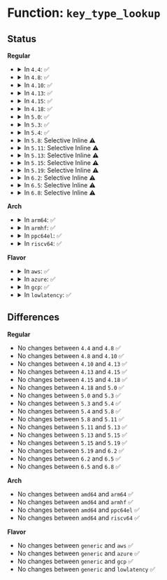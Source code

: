 # Function: <code>key_type_lookup</code>

## Status
<b>Regular</b>
<ul>
<li>
<details>
<summary>In <code>4.4</code>: ✅</summary>

```c
struct key_type *key_type_lookup(const char *type);
```

**Collision:** Unique Global

**Inline:** No

**Transformation:** False

**Instances:**

```
In security/keys/key.c (ffffffff81330330)
Location: security/keys/key.c:659
Inline: False
Direct callers:
  - security/keys/key.c:key_create_or_update
  - security/keys/keyctl.c:SyS_request_key
  - security/keys/keyctl.c:keyctl_keyring_search
```
**Symbols:**

```
ffffffff81330330-ffffffff813303a2: key_type_lookup (STB_GLOBAL)
```
</details>
</li>
<li>
<details>
<summary>In <code>4.8</code>: ✅</summary>

```c
struct key_type *key_type_lookup(const char *type);
```

**Collision:** Unique Global

**Inline:** No

**Transformation:** False

**Instances:**

```
In security/keys/key.c (ffffffff81365080)
Location: security/keys/key.c:678
Inline: False
Direct callers:
  - security/keys/key.c:key_create_or_update
  - security/keys/keyctl.c:keyctl_keyring_search
  - security/keys/keyctl.c:SyS_request_key
```
**Symbols:**

```
ffffffff81365080-ffffffff813650f2: key_type_lookup (STB_GLOBAL)
```
</details>
</li>
<li>
<details>
<summary>In <code>4.10</code>: ✅</summary>

```c
struct key_type *key_type_lookup(const char *type);
```

**Collision:** Unique Global

**Inline:** No

**Transformation:** False

**Instances:**

```
In security/keys/key.c (ffffffff8137b8a0)
Location: security/keys/key.c:678
Inline: False
Direct callers:
  - security/keys/key.c:key_create_or_update
  - security/keys/keyctl.c:keyctl_keyring_search
  - security/keys/keyctl.c:SyS_request_key
```
**Symbols:**

```
ffffffff8137b8a0-ffffffff8137b912: key_type_lookup (STB_GLOBAL)
```
</details>
</li>
<li>
<details>
<summary>In <code>4.13</code>: ✅</summary>

```c
struct key_type *key_type_lookup(const char *type);
```

**Collision:** Unique Global

**Inline:** No

**Transformation:** False

**Instances:**

```
In security/keys/key.c (ffffffff8138f440)
Location: security/keys/key.c:680
Inline: False
Direct callers:
  - security/keys/key.c:key_create_or_update
  - security/keys/keyring.c:keyring_restrict
  - security/keys/keyctl.c:keyctl_keyring_search
  - security/keys/keyctl.c:SyS_request_key
```
**Symbols:**

```
ffffffff8138f440-ffffffff8138f4b2: key_type_lookup (STB_GLOBAL)
```
</details>
</li>
<li>
<details>
<summary>In <code>4.15</code>: ✅</summary>

```c
struct key_type *key_type_lookup(const char *type);
```

**Collision:** Unique Global

**Inline:** No

**Transformation:** False

**Instances:**

```
In security/keys/key.c (ffffffff813b4970)
Location: security/keys/key.c:689
Inline: False
Direct callers:
  - security/keys/key.c:key_create_or_update
  - security/keys/keyring.c:keyring_restrict
  - security/keys/keyctl.c:keyctl_keyring_search
  - security/keys/keyctl.c:SyS_request_key
```
**Symbols:**

```
ffffffff813b4970-ffffffff813b49e2: key_type_lookup (STB_GLOBAL)
```
</details>
</li>
<li>
<details>
<summary>In <code>4.18</code>: ✅</summary>

```c
struct key_type *key_type_lookup(const char *type);
```

**Collision:** Unique Global

**Inline:** No

**Transformation:** False

**Instances:**

```
In security/keys/key.c (ffffffff813e5150)
Location: security/keys/key.c:689
Inline: False
Direct callers:
  - security/keys/key.c:key_create_or_update
  - security/keys/keyring.c:keyring_restrict
  - security/keys/keyctl.c:keyctl_keyring_search
  - security/keys/keyctl.c:__ia32_sys_request_key
  - security/keys/keyctl.c:__x64_sys_request_key
```
**Symbols:**

```
ffffffff813e5150-ffffffff813e51c2: key_type_lookup (STB_GLOBAL)
```
</details>
</li>
<li>
<details>
<summary>In <code>5.0</code>: ✅</summary>

```c
struct key_type *key_type_lookup(const char *type);
```

**Collision:** Unique Global

**Inline:** No

**Transformation:** False

**Instances:**

```
In security/keys/key.c (ffffffff813ff920)
Location: security/keys/key.c:690
Inline: False
Direct callers:
  - security/keys/key.c:key_create_or_update
  - security/keys/keyring.c:keyring_restrict
  - security/keys/keyctl.c:keyctl_keyring_search
  - security/keys/keyctl.c:__ia32_sys_request_key
  - security/keys/keyctl.c:__x64_sys_request_key
```
**Symbols:**

```
ffffffff813ff920-ffffffff813ff99b: key_type_lookup (STB_GLOBAL)
```
</details>
</li>
<li>
<details>
<summary>In <code>5.3</code>: ✅</summary>

```c
struct key_type *key_type_lookup(const char *type);
```

**Collision:** Unique Global

**Inline:** No

**Transformation:** False

**Instances:**

```
In security/keys/key.c (ffffffff8142c030)
Location: security/keys/key.c:697
Inline: False
Direct callers:
  - security/keys/key.c:key_create_or_update
  - security/keys/keyring.c:keyring_restrict
  - security/keys/keyctl.c:keyctl_keyring_search
  - security/keys/keyctl.c:__ia32_sys_request_key
  - security/keys/keyctl.c:__x64_sys_request_key
```
**Symbols:**

```
ffffffff8142c030-ffffffff8142c0ad: key_type_lookup (STB_GLOBAL)
```
</details>
</li>
<li>
<details>
<summary>In <code>5.4</code>: ✅</summary>

```c
struct key_type *key_type_lookup(const char *type);
```

**Collision:** Unique Global

**Inline:** No

**Transformation:** False

**Instances:**

```
In security/keys/key.c (ffffffff81445d80)
Location: security/keys/key.c:697
Inline: False
Direct callers:
  - security/keys/key.c:key_create_or_update
  - security/keys/keyring.c:keyring_restrict
  - security/keys/keyctl.c:keyctl_keyring_search
  - security/keys/keyctl.c:__ia32_sys_request_key
  - security/keys/keyctl.c:__x64_sys_request_key
```
**Symbols:**

```
ffffffff81445d80-ffffffff81445dfd: key_type_lookup (STB_GLOBAL)
```
</details>
</li>
<li>
<details>
<summary>In <code>5.8</code>: Selective Inline ⚠️</summary>

```c
struct key_type *key_type_lookup(const char *type);
```

**Collision:** Unique Global

**Inline:** Selective

**Transformation:** False

**Instances:**

```
In security/keys/key.c (ffffffff81497128)
Location: security/keys/key.c:700
Inline: True
Inline callers:
  - security/keys/key.c:key_create_or_update
Direct callers:
  - security/keys/keyring.c:keyring_restrict
  - security/keys/keyctl.c:keyctl_keyring_search
  - security/keys/keyctl.c:__do_sys_request_key
```
**Symbols:**

```
ffffffff814976b0-ffffffff8149772d: key_type_lookup (STB_GLOBAL)
```
</details>
</li>
<li>
<details>
<summary>In <code>5.11</code>: Selective Inline ⚠️</summary>

```c
struct key_type *key_type_lookup(const char *type);
```

**Collision:** Unique Global

**Inline:** Selective

**Transformation:** False

**Instances:**

```
In security/keys/key.c (ffffffff814b4bb2)
Location: security/keys/key.c:703
Inline: True
Inline callers:
  - security/keys/key.c:key_create_or_update
Direct callers:
  - security/keys/keyring.c:keyring_restrict
  - security/keys/keyctl.c:keyctl_keyring_search
  - security/keys/keyctl.c:__do_sys_request_key
```
**Symbols:**

```
ffffffff814b5160-ffffffff814b51dd: key_type_lookup (STB_GLOBAL)
```
</details>
</li>
<li>
<details>
<summary>In <code>5.13</code>: Selective Inline ⚠️</summary>

```c
struct key_type *key_type_lookup(const char *type);
```

**Collision:** Unique Global

**Inline:** Selective

**Transformation:** False

**Instances:**

```
In security/keys/key.c (ffffffff814baa02)
Location: security/keys/key.c:703
Inline: True
Inline callers:
  - security/keys/key.c:key_create_or_update
Direct callers:
  - security/keys/keyring.c:keyring_restrict
  - security/keys/keyctl.c:keyctl_keyring_search
  - security/keys/keyctl.c:__do_sys_request_key
```
**Symbols:**

```
ffffffff814bb010-ffffffff814bb08d: key_type_lookup (STB_GLOBAL)
```
</details>
</li>
<li>
<details>
<summary>In <code>5.15</code>: Selective Inline ⚠️</summary>

```c
struct key_type *key_type_lookup(const char *type);
```

**Collision:** Unique Global

**Inline:** Selective

**Transformation:** False

**Instances:**

```
In security/keys/key.c (ffffffff81513232)
Location: security/keys/key.c:703
Inline: True
Inline callers:
  - security/keys/key.c:key_create_or_update
Direct callers:
  - security/keys/keyring.c:keyring_restrict
  - security/keys/keyctl.c:keyctl_keyring_search
  - security/keys/keyctl.c:__do_sys_request_key
```
**Symbols:**

```
ffffffff81513840-ffffffff815138bd: key_type_lookup (STB_GLOBAL)
```
</details>
</li>
<li>
<details>
<summary>In <code>5.19</code>: Selective Inline ⚠️</summary>

```c
struct key_type *key_type_lookup(const char *type);
```

**Collision:** Unique Global

**Inline:** Selective

**Transformation:** False

**Instances:**

```
In security/keys/key.c (ffffffff815a5675)
Location: security/keys/key.c:703
Inline: True
Inline callers:
  - security/keys/key.c:key_create_or_update
Direct callers:
  - security/keys/keyring.c:keyring_restrict
  - security/keys/keyctl.c:keyctl_keyring_search
  - security/keys/keyctl.c:__do_sys_request_key
```
**Symbols:**

```
ffffffff815a5cd0-ffffffff815a5d5b: key_type_lookup (STB_GLOBAL)
```
</details>
</li>
<li>
<details>
<summary>In <code>6.2</code>: Selective Inline ⚠️</summary>

```c
struct key_type *key_type_lookup(const char *type);
```

**Collision:** Unique Global

**Inline:** Selective

**Transformation:** False

**Instances:**

```
In security/keys/key.c (ffffffff8164f475)
Location: security/keys/key.c:703
Inline: True
Inline callers:
  - security/keys/key.c:key_create_or_update
Direct callers:
  - security/keys/keyring.c:keyring_restrict
  - security/keys/keyctl.c:keyctl_keyring_search
  - security/keys/keyctl.c:__do_sys_request_key
```
**Symbols:**

```
ffffffff8164fb00-ffffffff8164fb8b: key_type_lookup (STB_GLOBAL)
```
</details>
</li>
<li>
<details>
<summary>In <code>6.5</code>: Selective Inline ⚠️</summary>

```c
struct key_type *key_type_lookup(const char *type);
```

**Collision:** Unique Global

**Inline:** Selective

**Transformation:** False

**Instances:**

```
In security/keys/key.c (ffffffff81687cde)
Location: security/keys/key.c:703
Inline: True
Inline callers:
  - security/keys/key.c:__key_create_or_update
Direct callers:
  - security/keys/keyring.c:keyring_restrict
  - security/keys/keyctl.c:keyctl_keyring_search
  - security/keys/keyctl.c:__do_sys_request_key
```
**Symbols:**

```
ffffffff816883e0-ffffffff8168846b: key_type_lookup (STB_GLOBAL)
```
</details>
</li>
<li>
<details>
<summary>In <code>6.8</code>: Selective Inline ⚠️</summary>

```c
struct key_type *key_type_lookup(const char *type);
```

**Collision:** Unique Global

**Inline:** Selective

**Transformation:** False

**Instances:**

```
In security/keys/key.c (ffffffff816c41fe)
Location: security/keys/key.c:701
Inline: True
Inline callers:
  - security/keys/key.c:__key_create_or_update
Direct callers:
  - security/keys/keyring.c:keyring_restrict
  - security/keys/keyctl.c:keyctl_keyring_search
  - security/keys/keyctl.c:__do_sys_request_key
```
**Symbols:**

```
ffffffff816c4860-ffffffff816c48eb: key_type_lookup (STB_GLOBAL)
```
</details>
</li>
</ul>
<b>Arch</b>
<ul>
<li>
<details>
<summary>In <code>arm64</code>: ✅</summary>

```c
struct key_type *key_type_lookup(const char *type);
```

**Collision:** Unique Global

**Inline:** No

**Transformation:** False

**Instances:**

```
In security/keys/key.c (ffff80001052efd8)
Location: security/keys/key.c:697
Inline: False
Direct callers:
  - security/keys/key.c:key_create_or_update
  - security/keys/keyring.c:keyring_restrict
  - security/keys/keyctl.c:keyctl_keyring_search
  - security/keys/keyctl.c:__arm64_sys_request_key
```
**Symbols:**

```
ffff80001052efd8-ffff80001052f070: key_type_lookup (STB_GLOBAL)
```
</details>
</li>
<li>
<details>
<summary>In <code>armhf</code>: ✅</summary>

```c
struct key_type *key_type_lookup(const char *type);
```

**Collision:** Unique Global

**Inline:** No

**Transformation:** False

**Instances:**

```
In security/keys/key.c (c06e72d0)
Location: security/keys/key.c:697
Inline: False
Direct callers:
  - security/keys/key.c:key_create_or_update
  - security/keys/keyring.c:keyring_restrict
  - security/keys/keyctl.c:keyctl_keyring_search
  - security/keys/keyctl.c:__se_sys_request_key
```
**Symbols:**

```
c06e72d0-c06e7350: key_type_lookup (STB_GLOBAL)
```
</details>
</li>
<li>
<details>
<summary>In <code>ppc64el</code>: ✅</summary>

```c
struct key_type *key_type_lookup(const char *type);
```

**Collision:** Unique Global

**Inline:** No

**Transformation:** False

**Instances:**

```
In security/keys/key.c (c00000000067b9c0)
Location: security/keys/key.c:697
Inline: False
Direct callers:
  - security/keys/key.c:key_create_or_update
  - security/keys/keyring.c:keyring_restrict
  - security/keys/keyctl.c:keyctl_keyring_search
  - security/keys/keyctl.c:__se_sys_request_key
```
**Symbols:**

```
c00000000067b9c0-c00000000067bc70: key_type_lookup (STB_GLOBAL)
```
</details>
</li>
<li>
<details>
<summary>In <code>riscv64</code>: ✅</summary>

```c
struct key_type *key_type_lookup(const char *type);
```

**Collision:** Unique Global

**Inline:** No

**Transformation:** False

**Instances:**

```
In security/keys/key.c (ffffffe00039084c)
Location: security/keys/key.c:697
Inline: False
Direct callers:
  - security/keys/key.c:key_create_or_update
  - security/keys/keyring.c:keyring_restrict
  - security/keys/keyctl.c:keyctl_keyring_search
  - security/keys/keyctl.c:__se_sys_request_key
```
**Symbols:**

```
ffffffe00039084c-ffffffe0003908d8: key_type_lookup (STB_GLOBAL)
```
</details>
</li>
</ul>
<b>Flavor</b>
<ul>
<li>
<details>
<summary>In <code>aws</code>: ✅</summary>

```c
struct key_type *key_type_lookup(const char *type);
```

**Collision:** Unique Global

**Inline:** No

**Transformation:** False

**Instances:**

```
In security/keys/key.c (ffffffff8143e360)
Location: security/keys/key.c:697
Inline: False
Direct callers:
  - security/keys/key.c:key_create_or_update
  - security/keys/keyring.c:keyring_restrict
  - security/keys/keyctl.c:keyctl_keyring_search
  - security/keys/keyctl.c:__ia32_sys_request_key
  - security/keys/keyctl.c:__x64_sys_request_key
```
**Symbols:**

```
ffffffff8143e360-ffffffff8143e3dd: key_type_lookup (STB_GLOBAL)
```
</details>
</li>
<li>
<details>
<summary>In <code>azure</code>: ✅</summary>

```c
struct key_type *key_type_lookup(const char *type);
```

**Collision:** Unique Global

**Inline:** No

**Transformation:** False

**Instances:**

```
In security/keys/key.c (ffffffff8142edd0)
Location: security/keys/key.c:697
Inline: False
Direct callers:
  - security/keys/key.c:key_create_or_update
  - security/keys/keyring.c:keyring_restrict
  - security/keys/keyctl.c:keyctl_keyring_search
  - security/keys/keyctl.c:__ia32_sys_request_key
  - security/keys/keyctl.c:__x64_sys_request_key
```
**Symbols:**

```
ffffffff8142edd0-ffffffff8142ee4d: key_type_lookup (STB_GLOBAL)
```
</details>
</li>
<li>
<details>
<summary>In <code>gcp</code>: ✅</summary>

```c
struct key_type *key_type_lookup(const char *type);
```

**Collision:** Unique Global

**Inline:** No

**Transformation:** False

**Instances:**

```
In security/keys/key.c (ffffffff8143a500)
Location: security/keys/key.c:697
Inline: False
Direct callers:
  - security/keys/key.c:key_create_or_update
  - security/keys/keyring.c:keyring_restrict
  - security/keys/keyctl.c:keyctl_keyring_search
  - security/keys/keyctl.c:__ia32_sys_request_key
  - security/keys/keyctl.c:__x64_sys_request_key
```
**Symbols:**

```
ffffffff8143a500-ffffffff8143a57d: key_type_lookup (STB_GLOBAL)
```
</details>
</li>
<li>
<details>
<summary>In <code>lowlatency</code>: ✅</summary>

```c
struct key_type *key_type_lookup(const char *type);
```

**Collision:** Unique Global

**Inline:** No

**Transformation:** False

**Instances:**

```
In security/keys/key.c (ffffffff81451640)
Location: security/keys/key.c:697
Inline: False
Direct callers:
  - security/keys/key.c:key_create_or_update
  - security/keys/keyring.c:keyring_restrict
  - security/keys/keyctl.c:keyctl_keyring_search
  - security/keys/keyctl.c:__ia32_sys_request_key
  - security/keys/keyctl.c:__x64_sys_request_key
```
**Symbols:**

```
ffffffff81451640-ffffffff814516bd: key_type_lookup (STB_GLOBAL)
```
</details>
</li>
</ul>

## Differences
<b>Regular</b>
<ul>
<li>
No changes between <code>4.4</code> and <code>4.8</code> ✅
</li>
<li>
No changes between <code>4.8</code> and <code>4.10</code> ✅
</li>
<li>
No changes between <code>4.10</code> and <code>4.13</code> ✅
</li>
<li>
No changes between <code>4.13</code> and <code>4.15</code> ✅
</li>
<li>
No changes between <code>4.15</code> and <code>4.18</code> ✅
</li>
<li>
No changes between <code>4.18</code> and <code>5.0</code> ✅
</li>
<li>
No changes between <code>5.0</code> and <code>5.3</code> ✅
</li>
<li>
No changes between <code>5.3</code> and <code>5.4</code> ✅
</li>
<li>
No changes between <code>5.4</code> and <code>5.8</code> ✅
</li>
<li>
No changes between <code>5.8</code> and <code>5.11</code> ✅
</li>
<li>
No changes between <code>5.11</code> and <code>5.13</code> ✅
</li>
<li>
No changes between <code>5.13</code> and <code>5.15</code> ✅
</li>
<li>
No changes between <code>5.15</code> and <code>5.19</code> ✅
</li>
<li>
No changes between <code>5.19</code> and <code>6.2</code> ✅
</li>
<li>
No changes between <code>6.2</code> and <code>6.5</code> ✅
</li>
<li>
No changes between <code>6.5</code> and <code>6.8</code> ✅
</li>
</ul>
<b>Arch</b>
<ul>
<li>
No changes between <code>amd64</code> and <code>arm64</code> ✅
</li>
<li>
No changes between <code>amd64</code> and <code>armhf</code> ✅
</li>
<li>
No changes between <code>amd64</code> and <code>ppc64el</code> ✅
</li>
<li>
No changes between <code>amd64</code> and <code>riscv64</code> ✅
</li>
</ul>
<b>Flavor</b>
<ul>
<li>
No changes between <code>generic</code> and <code>aws</code> ✅
</li>
<li>
No changes between <code>generic</code> and <code>azure</code> ✅
</li>
<li>
No changes between <code>generic</code> and <code>gcp</code> ✅
</li>
<li>
No changes between <code>generic</code> and <code>lowlatency</code> ✅
</li>
</ul>
